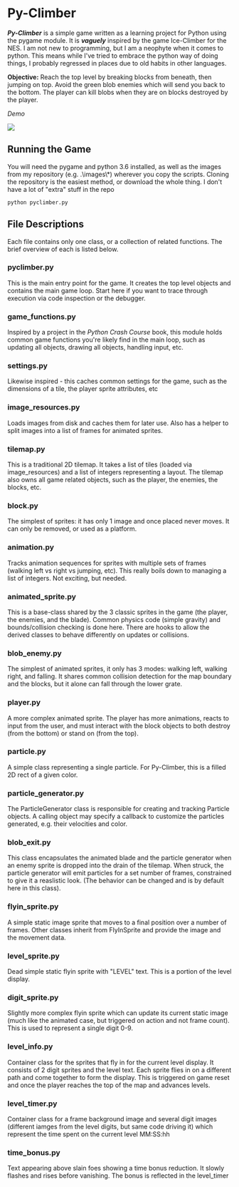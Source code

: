 # Py-Climber
**_Py-Climber_** is a simple game written as a learning project for Python using the pygame module.  It is **_vaguely_** inspired by the game Ice-Climber for the NES.  I am not new to programming, but I am a neophyte when it comes to python.  This means while I've tried to embrace the python way of doing things, I probably regressed in places due to old habits in other languages.

**Objective:** Reach the top level by breaking blocks from beneath, then jumping on top.  Avoid the green blob enemies which will send you back to the bottom.  The player can kill blobs when they are on blocks destroyed by the player.

*Demo*

![](http://i.imgur.com/6IYe49H.gif)

## Running the Game
You will need the pygame and python 3.6 installed, as well as the images from my repository (e.g. .\\images\\*) wherever you copy the scripts.  Cloning the repository is the easiest method, or download the whole thing.  I don't have a lot of "extra" stuff in the repo

```
python pyclimber.py
```

## File Descriptions
Each file contains only one class, or a collection of related functions.  The brief overview of each is listed below.

### pyclimber.py
This is the main entry point for the game.  It creates the top level objects and contains the main game loop.  Start here if you want to trace through execution via code inspection or the debugger.

### game_functions.py
Inspired by a project in the *Python Crash Course* book, this module holds common game functions you're likely find in the main loop, such as updating all objects, drawing all objects, handling input, etc.

### settings.py
Likewise inspired - this caches common settings for the game, such as the dimensions of a tile, the player sprite attributes, etc

### image_resources.py
Loads images from disk and caches them for later use.  Also has a helper to split images into a list of frames for animated sprites.

### tilemap.py
This is a traditional 2D tilemap.  It takes a list of tiles (loaded via image_resources) and a list of integers representing a layout.  The tilemap also owns all game related objects, such as the player, the enemies, the blocks, etc.

### block.py
The simplest of sprites: it has only 1 image and once placed never moves.  It can only be removed, or used as a platform.

### animation.py
Tracks animation sequences for sprites with multiple sets of frames (walking left vs right vs jumping, etc).  This really boils down to managing a list of integers.  Not exciting, but needed.

### animated_sprite.py
This is a base-class shared by the 3 classic sprites in the game (the player, the enemies, and the blade).  Common physics code (simple gravity) and bounds/collision checking is done here.  There are hooks to allow the derived classes to behave differently on updates or collisions.

### blob_enemy.py
The simplest of animated sprites, it only has 3 modes: walking left, walking right, and falling.  It shares common collision detection for the map boundary and the blocks, but it alone can fall through the lower grate.

### player.py
A more complex animated sprite.  The player has more animations, reacts to input from the user, and must interact with the block objects to both destroy (from the bottom) or stand on (from the top).

### particle.py
A simple class representing a single particle.  For Py-Climber, this is a filled 2D rect of a given color.

### particle_generator.py
The ParticleGenerator class is responsible for creating and tracking Particle objects.  A calling object may specify a callback to customize the particles generated, e.g. their velocities and color.

### blob_exit.py
This class encapsulates the animated blade and the particle generator when an enemy sprite is dropped into the drain of the tilemap.  When struck, the particle generator will emit particles for a set number of frames, constrained to give it a reaslistic look.  (The behavior can be changed and is by default here in this class).

### flyin_sprite.py
A simple static image sprite that moves to a final position over a number of frames.  Other classes inherit from FlyInSprite and provide the image and the movement data.

### level_sprite.py
Dead simple static flyin sprite with "LEVEL" text.  This is a portion of the level display.

### digit_sprite.py
Slightly more complex flyin sprite which can update its current static image (much like the animated case, but triggered on action and not frame count).  This is used to represent a single digit 0-9.

### level_info.py
Container class for the sprites that fly in for the current level display.  It consists of 2 digit sprites and the level text.  Each sprite flies in on a different path and come together to form the display.  This is triggered on game reset and once the player reaches the top of the map and advances levels.

### level_timer.py
Container class for a frame background image and several digit images (different iamges from the level digits, but same code driving it) which represent the time spent on the current level MM:SS:hh

### time_bonus.py
Text appearing above slain foes showing a time bonus reduction.  It slowly flashes and rises before vanishing.  The bonus is reflected in the level_timer



